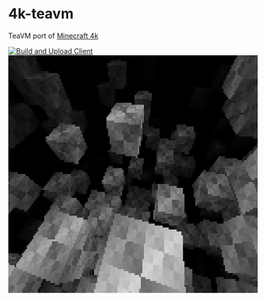 # 4k-teavm
TeaVM port of [Minecraft 4k](https://minecraft.wiki/w/Minecraft_4k)

[![Build and Upload Client](https://github.com/colbster937/4k-teavm/actions/workflows/gradle.yml/badge.svg)](https://github.com/colbster937/4k-teavm/actions/workflows/gradle.yml)
<img width="640" height="480" alt="game" src="https://raw.githubusercontent.com/colbster937/4k-teavm/refs/heads/4k-1/img/game.png" />